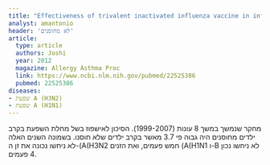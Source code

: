 ```yaml
---
title: "Effectiveness of trivalent inactivated influenza vaccine in influenza-related hospitalization in children: a case-control study"
analyst: amantonio
header: 'לא מחוסנים'
article:
  type: article
  authors: Joshi
  year: 2012
  magazine: Allergy Asthma Proc
  link: https://www.ncbi.nlm.nih.gov/pubmed/22525386
  pubmed: 22525386
diseases:
- שפעת A (H3N2)
- שפעת A (H1N1)
---
```


מחקר שנמשך במשך 8 עונות (1999-2007). הסיכון לאישפוז בשל מחלת השפעת בקרב ילדים מחוסנים היה גבוה פי 3.7 מאשר בקרב ילדים שלא חוסנו. בשמונה השנים האלה לא ניחשו נכונה את זן ה-(A(H3N2 חמש פעמים, ואת הזנים (A(H1N1 ו-B לא ניחשו נכון 4 פעמים.
